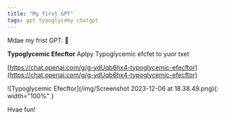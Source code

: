 ```yaml
---
title: "My first GPT"
tags: gpt typoglycemy chatgpt
---
```


Mdae my frist GPT: 🤣

**Typoglycemic Efecftor**
Aplpy Typoglycemic efcfet to yuor txet

[https://chat.openai.com/g/g-ydUqb6hx4-typoglycemic-efecftor](https://chat.openai.com/g/g-ydUqb6hx4-typoglycemic-efecftor)

![Typoglycemic Efecftor](/img/Screenshot 2023-12-06 at 18.38.49.png){: width="100%" }

Hvae fun!

